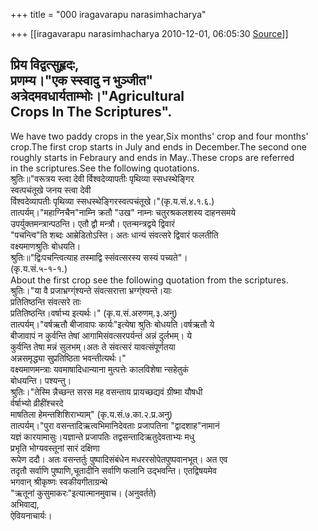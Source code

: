 +++
title = "000 iragavarapu narasimhacharya"

+++
[[iragavarapu narasimhacharya	2010-12-01, 06:05:30 [Source](https://groups.google.com/g/bvparishat/c/x5IXbvsKj-E)]]



प्रिय विद्वत्सुहृदः,  
प्रणम्य।"एक स्स्वादु न भुञ्जीत" अत्रेदमवधार्यताम्भोः।"Agricultural  
Crops In The Scriptures".  
-------------------------------------------------  
We have two paddy crops in the year,Six months' crop and four months'  
crop.The first crop starts in July and ends in December.The second one  
roughly starts in Febraury and ends in May..These crops are referred  
in the scriptures.See the following quotations.  
श्रुतिः॥"वरूत्रय स्त्वा देवी र्विश्वदेव्यापतीः पृथिव्या स्सधस्थेङ्गिर  
स्वत्पचंतूखे जनय स्त्वा देवी  
र्विश्वदेव्यापतीः पृथिव्या स्सधस्थेङ्गिरस्वत्पचंतूखे।"(कृ.य.सं.४.१.६.)  
तात्पर्यम्।"महाग्निचैन"नाम्नि क्रतौ "उख" नाम्नः चतुरश्रकलशस्य दाहनसमये  
उपर्युक्तमन्त्रान्पठन्ति। एतौ द्वौ मन्त्रौ। एतन्मन्त्रद्वये द्विवारं  
"पचन्त्वि"ति शब्दः आम्रेडितोऽस्ति। अतः धान्यं संवत्सरे द्विवारं फलतीति  
वक्ष्यमाणश्रुतिः बोधयति।  
श्रुतिः॥"द्विःपचन्त्वित्याह तस्माद्वि स्संवत्सरस्य सस्यं पच्यते"।  
(कृ.य.सं.५-१-१.)  
About the first crop see the following quotation from the scriptures.  
श्रुतिः।"या वै प्रजाभ्रग्ग्ंश्यन्ते संवत्सरात्ता भ्रग्ग्ंश्यन्ते।याः  
प्रतितिष्ठन्ति संवत्सरे ताः  
प्रतितिष्ठन्ति।वर्षाभ्य इत्यर्थः।" (कृ.य.सं.अरुणम्.३.अनु)  
तात्पर्यम्।"वर्षऋतौ बीजावापः कार्यः"इत्येषा श्रुतिः बोधयति।वर्षऋतौ ये  
बीजावापं न कुर्वन्ति तेषां आगामिसंवत्सरपर्यन्तं अन्नं दुर्लभम्। ये  
कुर्वन्ति तेषा मन्नं सुलभम्।अतः ते संवत्सरं यावत्संपूर्णतया  
अन्नसमृद्ध्या सुप्रतिष्ठिता भवन्तीत्यर्थः।"  
वक्ष्यमाणमन्त्राः यवमाषादिधान्याना मुत्पत्तेः कालविशेषा न्सहेतुकं  
बोधयन्ति। पश्यन्तु।  
श्रुतिः।"तेस्मि न्नैच्छन्त सरस मह वसन्ताय प्रायच्छद्यवं ग्रीष्मा यौषधी  
र्वर्षाभ्यो व्रीहींश्चरदे  
माषतिला हेमन्तशिशिराभ्याम्" (कृ.य.सं.७.का.२.प्र.अनु)  
तात्पर्यम्।"पुरा वसन्तादिऋत्वभिमानिदेवताः प्रजापतिना "द्वादशाह"नामानं  
यज्ञं कारयामासुः।यज्ञान्ते प्रजापतिः तद्वसन्तादिऋतुदेवताभ्यः मधु  
प्रभृति भोग्यवस्तूनां सारं दक्षिणा  
रूपेण ददौ। अतः वसन्तर्तुः पुष्पादिसंबंधेन मधररसोपेतपुष्पवानभूत्। अत एव  
तदृतौ सर्वाणि पुष्पाणि,चूतादीनि सर्वाणि फलानि उद्भवन्ति। एतद्विषयमेव  
भगवान् श्रीकृष्णः स्वकीयगीताग्रन्थे  
"ऋतूनां कुसुमाकरः"इत्यात्मानमुवाच। (अनुवर्तते)  
अभिवाद्य,  
ऐवियनाचार्यः।  

